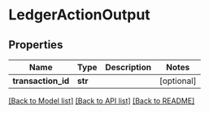 # LedgerActionOutput

## Properties
Name | Type | Description | Notes
------------ | ------------- | ------------- | -------------
**transaction_id** | **str** |  | [optional] 

[[Back to Model list]](../README.md#documentation-for-models) [[Back to API list]](../README.md#documentation-for-api-endpoints) [[Back to README]](../README.md)


